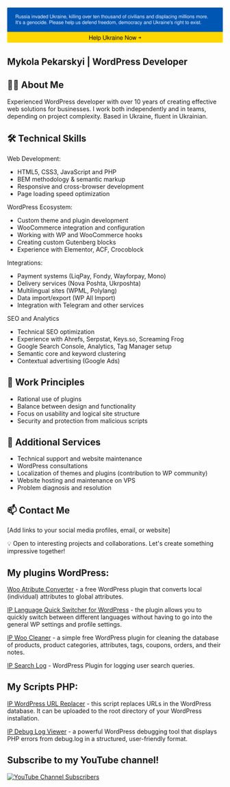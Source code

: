 [![Stand With Ukraine](https://raw.githubusercontent.com/vshymanskyy/StandWithUkraine/main/banner2-direct.svg)](https://stand-with-ukraine.pp.ua)

## Mykola Pekarskyi | WordPress Developer

## 👨‍💻 About Me

Experienced WordPress developer with over 10 years of creating effective web solutions for businesses. I work both independently and in teams, depending on project complexity. Based in Ukraine, fluent in Ukrainian.

## 🛠️ Technical Skills

Web Development:
- HTML5, CSS3, JavaScript and PHP
- BEM methodology & semantic markup
- Responsive and cross-browser development
- Page loading speed optimization

WordPress Ecosystem:
- Custom theme and plugin development
- WooCommerce integration and configuration
- Working with WP and WooCommerce hooks
- Creating custom Gutenberg blocks
- Experience with Elementor, ACF, Crocoblock

Integrations:
- Payment systems (LiqPay, Fondy, Wayforpay, Mono)
- Delivery services (Nova Poshta, Ukrposhta)
- Multilingual sites (WPML, Polylang)
- Data import/export (WP All Import)
- Integration with Telegram and other services

SEO and Analytics
- Technical SEO optimization
- Experience with Ahrefs, Serpstat, Keys.so, Screaming Frog
- Google Search Console, Analytics, Tag Manager setup
- Semantic core and keyword clustering
- Contextual advertising (Google Ads)

## 🚀 Work Principles

- Rational use of plugins
- Balance between design and functionality
- Focus on usability and logical site structure
- Security and protection from malicious scripts

## 🤝 Additional Services

- Technical support and website maintenance
- WordPress consultations
- Localization of themes and plugins (contribution to WP community)
- Website hosting and maintenance on VPS
- Problem diagnosis and resolution

## 📫 Contact Me
[Add links to your social media profiles, email, or website]

💡 Open to interesting projects and collaborations. Let's create something impressive together!

## My plugins WordPress:

[Woo Atribute Converter](https://github.com/pekarskyi/woo-attribute-converter) - a free WordPress plugin that converts local (individual) attributes to global attributes.

[IP Language Quick Switcher for WordPress](https://github.com/pekarskyi/language-quick-switcher-for-wordpress) - the plugin allows you to quickly switch between different languages without having to go into the general WP settings and profile settings.

[IP Woo Cleaner](https://github.com/pekarskyi/woo-cleaner) - a simple free WordPress plugin for cleaning the database of products, product categories, attributes, tags, coupons, orders, and their notes.

[IP Search Log](https://github.com/pekarskyi/ip-search-log) - WordPress Plugin for logging user search queries.

## My Scripts PHP:

[IP WordPress URL Replacer](https://github.com/pekarskyi/wordpress-url-replacer) - this script replaces URLs in the WordPress database. It can be uploaded to the root directory of your WordPress installation.

[IP Debug Log Viewer](https://github.com/pekarskyi/ip-debug-log-viewer) - a powerful WordPress debugging tool that displays PHP errors from debug.log in a structured, user-friendly format.

## Subscribe to my YouTube channel!

[![YouTube Channel Subscribers](https://img.shields.io/youtube/channel/subscribers/UC9ZEeT6WrGupgza9KXpazyA)](https://www.youtube.com/@inwebpress/videos)

